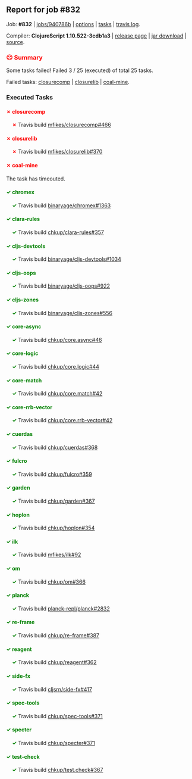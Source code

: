 ## Report for job #832

Job: **#832** | [jobs/940786b](https://github.com/cljs-oss/canary/commit/940786bfd12c9ab019ed503a76f98e9d2e93cff0) | [options](options.edn) | [tasks](tasks.edn) | [travis log](https://travis-ci.org/cljs-oss/canary/builds/501137739).

Compiler: **ClojureScript 1.10.522-3cdb1a3** | [release page](https://github.com/cljs-oss/canary/releases/tag/r1.10.522-3cdb1a3) | [jar download](https://github.com/cljs-oss/canary/releases/download/r1.10.522-3cdb1a3/clojurescript-1.10.522-3cdb1a3.jar) | [source](https://github.com/mfikes/clojurescript/commit/3cdb1a36e701d8c3404a6f7c559a82b9db8e3f80).

### <b style='color:red'>☹ Summary</b>

Some tasks failed! Failed 3 / 25 (executed) of total 25 tasks.

Failed tasks: [closurecomp](#-closurecomp) | [closurelib](#-closurelib) | [coal-mine](#-coal-mine).

### Executed Tasks

#### <b style='color:red'>&#x2717; closurecomp</b>
&nbsp;&nbsp;&nbsp;&nbsp;<b style='color:red'>&#x2717;</b> Travis build [mfikes/closurecomp#466](https://travis-ci.org/mfikes/closurecomp/builds/501138928)<br>

#### <b style='color:red'>&#x2717; closurelib</b>
&nbsp;&nbsp;&nbsp;&nbsp;<b style='color:red'>&#x2717;</b> Travis build [mfikes/closurelib#370](https://travis-ci.org/mfikes/closurelib/builds/501138934)<br>

#### <b style='color:red'>&#x2717; coal-mine</b>
The task has timeouted.

#### <b style='color:green'>&#x2713; chromex</b>
&nbsp;&nbsp;&nbsp;&nbsp;<b style='color:green'>&#x2713;</b> Travis build [binaryage/chromex#1363](https://travis-ci.org/binaryage/chromex/builds/501138893)<br>

#### <b style='color:green'>&#x2713; clara-rules</b>
&nbsp;&nbsp;&nbsp;&nbsp;<b style='color:green'>&#x2713;</b> Travis build [chkup/clara-rules#357](https://travis-ci.org/chkup/clara-rules/builds/501138899)<br>

#### <b style='color:green'>&#x2713; cljs-devtools</b>
&nbsp;&nbsp;&nbsp;&nbsp;<b style='color:green'>&#x2713;</b> Travis build [binaryage/cljs-devtools#1034](https://travis-ci.org/binaryage/cljs-devtools/builds/501138905)<br>

#### <b style='color:green'>&#x2713; cljs-oops</b>
&nbsp;&nbsp;&nbsp;&nbsp;<b style='color:green'>&#x2713;</b> Travis build [binaryage/cljs-oops#922](https://travis-ci.org/binaryage/cljs-oops/builds/501138909)<br>

#### <b style='color:green'>&#x2713; cljs-zones</b>
&nbsp;&nbsp;&nbsp;&nbsp;<b style='color:green'>&#x2713;</b> Travis build [binaryage/cljs-zones#556](https://travis-ci.org/binaryage/cljs-zones/builds/501138918)<br>

#### <b style='color:green'>&#x2713; core-async</b>
&nbsp;&nbsp;&nbsp;&nbsp;<b style='color:green'>&#x2713;</b> Travis build [chkup/core.async#46](https://travis-ci.org/chkup/core.async/builds/501138942)<br>

#### <b style='color:green'>&#x2713; core-logic</b>
&nbsp;&nbsp;&nbsp;&nbsp;<b style='color:green'>&#x2713;</b> Travis build [chkup/core.logic#44](https://travis-ci.org/chkup/core.logic/builds/501138950)<br>

#### <b style='color:green'>&#x2713; core-match</b>
&nbsp;&nbsp;&nbsp;&nbsp;<b style='color:green'>&#x2713;</b> Travis build [chkup/core.match#42](https://travis-ci.org/chkup/core.match/builds/501138954)<br>

#### <b style='color:green'>&#x2713; core-rrb-vector</b>
&nbsp;&nbsp;&nbsp;&nbsp;<b style='color:green'>&#x2713;</b> Travis build [chkup/core.rrb-vector#42](https://travis-ci.org/chkup/core.rrb-vector/builds/501138962)<br>

#### <b style='color:green'>&#x2713; cuerdas</b>
&nbsp;&nbsp;&nbsp;&nbsp;<b style='color:green'>&#x2713;</b> Travis build [chkup/cuerdas#368](https://travis-ci.org/chkup/cuerdas/builds/501138964)<br>

#### <b style='color:green'>&#x2713; fulcro</b>
&nbsp;&nbsp;&nbsp;&nbsp;<b style='color:green'>&#x2713;</b> Travis build [chkup/fulcro#359](https://travis-ci.org/chkup/fulcro/builds/501139025)<br>

#### <b style='color:green'>&#x2713; garden</b>
&nbsp;&nbsp;&nbsp;&nbsp;<b style='color:green'>&#x2713;</b> Travis build [chkup/garden#367](https://travis-ci.org/chkup/garden/builds/501138988)<br>

#### <b style='color:green'>&#x2713; hoplon</b>
&nbsp;&nbsp;&nbsp;&nbsp;<b style='color:green'>&#x2713;</b> Travis build [chkup/hoplon#354](https://travis-ci.org/chkup/hoplon/builds/501139053)<br>

#### <b style='color:green'>&#x2713; ilk</b>
&nbsp;&nbsp;&nbsp;&nbsp;<b style='color:green'>&#x2713;</b> Travis build [mfikes/ilk#92](https://travis-ci.org/mfikes/ilk/builds/501139107)<br>

#### <b style='color:green'>&#x2713; om</b>
&nbsp;&nbsp;&nbsp;&nbsp;<b style='color:green'>&#x2713;</b> Travis build [chkup/om#366](https://travis-ci.org/chkup/om/builds/501139062)<br>

#### <b style='color:green'>&#x2713; planck</b>
&nbsp;&nbsp;&nbsp;&nbsp;<b style='color:green'>&#x2713;</b> Travis build [planck-repl/planck#2832](https://travis-ci.org/planck-repl/planck/builds/501139152)<br>

#### <b style='color:green'>&#x2713; re-frame</b>
&nbsp;&nbsp;&nbsp;&nbsp;<b style='color:green'>&#x2713;</b> Travis build [chkup/re-frame#387](https://travis-ci.org/chkup/re-frame/builds/501139115)<br>

#### <b style='color:green'>&#x2713; reagent</b>
&nbsp;&nbsp;&nbsp;&nbsp;<b style='color:green'>&#x2713;</b> Travis build [chkup/reagent#362](https://travis-ci.org/chkup/reagent/builds/501139191)<br>

#### <b style='color:green'>&#x2713; side-fx</b>
&nbsp;&nbsp;&nbsp;&nbsp;<b style='color:green'>&#x2713;</b> Travis build [cljsrn/side-fx#417](https://travis-ci.org/cljsrn/side-fx/builds/501139117)<br>

#### <b style='color:green'>&#x2713; spec-tools</b>
&nbsp;&nbsp;&nbsp;&nbsp;<b style='color:green'>&#x2713;</b> Travis build [chkup/spec-tools#371](https://travis-ci.org/chkup/spec-tools/builds/501139130)<br>

#### <b style='color:green'>&#x2713; specter</b>
&nbsp;&nbsp;&nbsp;&nbsp;<b style='color:green'>&#x2713;</b> Travis build [chkup/specter#371](https://travis-ci.org/chkup/specter/builds/501139158)<br>

#### <b style='color:green'>&#x2713; test-check</b>
&nbsp;&nbsp;&nbsp;&nbsp;<b style='color:green'>&#x2713;</b> Travis build [chkup/test.check#367](https://travis-ci.org/chkup/test.check/builds/501139220)<br>